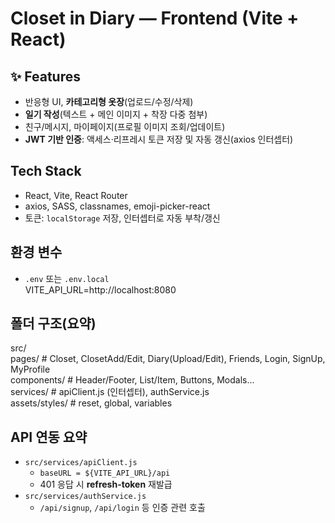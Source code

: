 # Closet in Diary — Frontend (Vite + React)

## ✨ Features
- 반응형 UI, **카테고리형 옷장**(업로드/수정/삭제)
- **일기 작성**(텍스트 + 메인 이미지 + 착장 다중 첨부)
- 친구/메시지, 마이페이지(프로필 이미지 조회/업데이트)
- **JWT 기반 인증**: 액세스·리프레시 토큰 저장 및 자동 갱신(axios 인터셉터)

## Tech Stack
- React, Vite, React Router
- axios, SASS, classnames, emoji-picker-react
- 토큰: `localStorage` 저장, 인터셉터로 자동 부착/갱신

## 환경 변수
- `.env` 또는 `.env.local`\
VITE_API_URL=http://localhost:8080

## 폴더 구조(요약)
src/\
pages/ # Closet, ClosetAdd/Edit, Diary(Upload/Edit), Friends, Login, SignUp, MyProfile\
components/ # Header/Footer, List/Item, Buttons, Modals...\
services/ # apiClient.js (인터셉터), authService.js\
assets/styles/ # reset, global, variables

## API 연동 요약
- `src/services/apiClient.js`
  - `baseURL = ${VITE_API_URL}/api`
  - 401 응답 시 **refresh-token** 재발급
- `src/services/authService.js`
  - `/api/signup`, `/api/login` 등 인증 관련 호출
